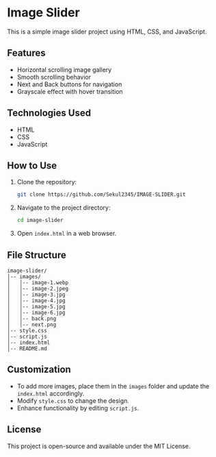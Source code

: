 # Image Slider

This is a simple image slider project using HTML, CSS, and JavaScript.

## Features
- Horizontal scrolling image gallery
- Smooth scrolling behavior
- Next and Back buttons for navigation
- Grayscale effect with hover transition

## Technologies Used
- HTML
- CSS
- JavaScript

## How to Use
1. Clone the repository:
   ```sh
   git clone https://github.com/Sekul2345/IMAGE-SLIDER.git
   ```
2. Navigate to the project directory:
   ```sh
   cd image-slider
   ```
3. Open `index.html` in a web browser.

## File Structure
```
image-slider/
│-- images/
│   │-- image-1.webp
│   │-- image-2.jpeg
│   │-- image-3.jpg
│   │-- image-4.jpg
│   │-- image-5.jpg
│   │-- image-6.jpg
│   │-- back.png
│   │-- next.png
│-- style.css
│-- script.js
│-- index.html
│-- README.md
```

## Customization
- To add more images, place them in the `images` folder and update the `index.html` accordingly.
- Modify `style.css` to change the design.
- Enhance functionality by editing `script.js`.

## License
This project is open-source and available under the MIT License.

